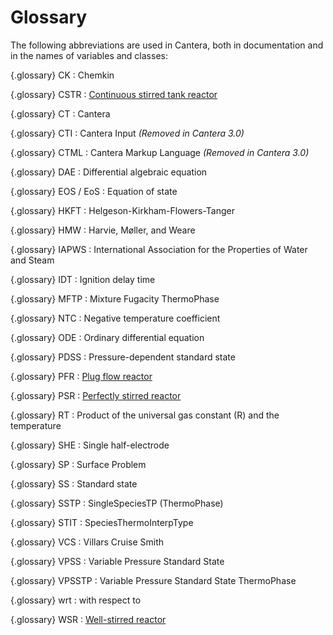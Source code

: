 # Glossary

The following abbreviations are used in Cantera, both in documentation and in
the names of variables and classes:

{.glossary}
CK
: Chemkin

{.glossary}
CSTR
: [Continuous stirred tank reactor](/examples/python/reactors/continuous_reactor)

{.glossary}
CT
: Cantera

{.glossary}
CTI
: Cantera Input *(Removed in Cantera 3.0)*

{.glossary}
CTML
: Cantera Markup Language *(Removed in Cantera 3.0)*

{.glossary}
DAE
: Differential algebraic equation

{.glossary}
EOS / EoS
: Equation of state

{.glossary}
HKFT
: Helgeson-Kirkham-Flowers-Tanger

{.glossary}
HMW
: Harvie, Møller, and Weare

{.glossary}
IAPWS
: International Association for the Properties of Water and Steam

{.glossary}
IDT
: Ignition delay time

{.glossary}
MFTP
: Mixture Fugacity ThermoPhase

{.glossary}
NTC
: Negative temperature coefficient

{.glossary}
ODE
: Ordinary differential equation

{.glossary}
PDSS
: Pressure-dependent standard state

{.glossary}
PFR
: [Plug flow reactor](./reactors/pfr)

{.glossary}
PSR
: [Perfectly stirred reactor](/examples/python/reactors/continuous_reactor)

{.glossary}
RT
: Product of the universal gas constant (R) and the temperature

{.glossary}
SHE
: Single half-electrode

{.glossary}
SP
: Surface Problem

{.glossary}
SS
: Standard state

{.glossary}
SSTP
: SingleSpeciesTP (ThermoPhase)

{.glossary}
STIT
: SpeciesThermoInterpType

{.glossary}
VCS
: Villars Cruise Smith

{.glossary}
VPSS
: Variable Pressure Standard State

{.glossary}
VPSSTP
: Variable Pressure Standard State ThermoPhase

{.glossary}
wrt
: with respect to

{.glossary}
WSR
: [Well-stirred reactor](/examples/python/reactors/continuous_reactor)
